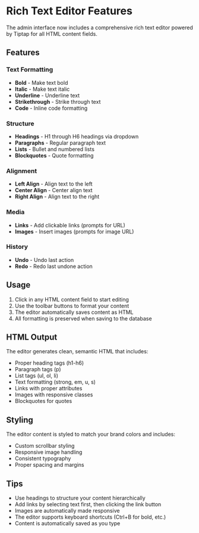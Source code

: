 # Rich Text Editor Features

The admin interface now includes a comprehensive rich text editor powered by Tiptap for all HTML content fields.

## Features

### Text Formatting
- **Bold** - Make text bold
- **Italic** - Make text italic  
- **Underline** - Underline text
- **Strikethrough** - Strike through text
- **Code** - Inline code formatting

### Structure
- **Headings** - H1 through H6 headings via dropdown
- **Paragraphs** - Regular paragraph text
- **Lists** - Bullet and numbered lists
- **Blockquotes** - Quote formatting

### Alignment
- **Left Align** - Align text to the left
- **Center Align** - Center align text
- **Right Align** - Align text to the right

### Media
- **Links** - Add clickable links (prompts for URL)
- **Images** - Insert images (prompts for image URL)

### History
- **Undo** - Undo last action
- **Redo** - Redo last undone action

## Usage

1. Click in any HTML content field to start editing
2. Use the toolbar buttons to format your content
3. The editor automatically saves content as HTML
4. All formatting is preserved when saving to the database

## HTML Output

The editor generates clean, semantic HTML that includes:
- Proper heading tags (h1-h6)
- Paragraph tags (p)
- List tags (ul, ol, li)
- Text formatting (strong, em, u, s)
- Links with proper attributes
- Images with responsive classes
- Blockquotes for quotes

## Styling

The editor content is styled to match your brand colors and includes:
- Custom scrollbar styling
- Responsive image handling
- Consistent typography
- Proper spacing and margins

## Tips

- Use headings to structure your content hierarchically
- Add links by selecting text first, then clicking the link button
- Images are automatically made responsive
- The editor supports keyboard shortcuts (Ctrl+B for bold, etc.)
- Content is automatically saved as you type